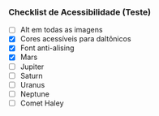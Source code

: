 ### Checklist de Acessibilidade (Teste)

- [ ] Alt em todas as imagens
- [x] Cores acessíveis para daltônicos
- [x] Font anti-alising
- [x] Mars
- [ ] Jupiter
- [ ] Saturn
- [ ] Uranus
- [ ] Neptune
- [ ] Comet Haley
